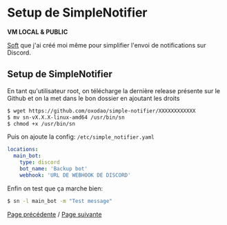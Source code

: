 # Setup de SimpleNotifier

**VM LOCAL & PUBLIC**

[Soft](https://github.com/oxodao/simple-notifier) que j'ai créé moi même pour simplifier l'envoi de notifications sur Discord.

## Setup de SimpleNotifier

En tant qu'utilisateur root, on télécharge la dernière release présente sur le Github et on la met dans le bon dossier en ajoutant les droits
```sh
$ wget https://github.com/oxodao/simple-notifier/XXXXXXXXXXXX
$ mv sn-vX.X.X-linux-amd64 /usr/bin/sn
$ chmod +x /usr/bin/sn
```

Puis on ajoute la config:
`/etc/simple_notifier.yaml`
```yaml
locations:
  main_bot:
    type: discord
    bot_name: 'Backup bot'
    webhook: 'URL DE WEBHOOK DE DISCORD'
```

Enfin on test que ça marche bien:
```sh
$ sn -l main_bot -m "Test message"
```

[Page précédente](setup_xoa.md) / [Page suivante](setup_jellyfin.md)